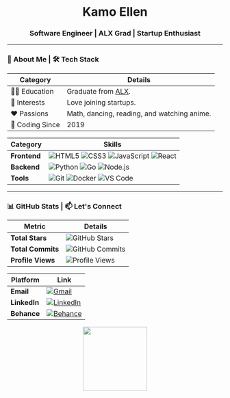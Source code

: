 <!--![Banner](https://raw.githubusercontent.com/KamoEllen/KamoEllen/main/Banner.svg)-->

<h1 align="center">Kamo Ellen</h1>
<h3 align="center">Software Engineer | ALX Grad | Startup Enthusiast</h3>

---

### 👾 About Me | 🛠️ Tech Stack  
| **Category**       | **Details**                                                                 |
|--------------------|-----------------------------------------------------------------------------|
| 🧑‍🎓 Education      | Graduate from [ALX](https://www.alxafrica.com/).                            |
| 🌱 Interests       | Love joining startups.                                                     |
| ❤️ Passions        | Math, dancing, reading, and watching anime.                                |
| 🔧 Coding Since    | 2019                                                                       |

| **Category**       | **Skills**                                                                 |
|--------------------|-----------------------------------------------------------------------------|
| **Frontend**       | ![HTML5](https://img.shields.io/badge/HTML5-E34F26?style=flat&logo=html5&logoColor=white) ![CSS3](https://img.shields.io/badge/CSS3-1572B6?style=flat&logo=css3&logoColor=white) ![JavaScript](https://img.shields.io/badge/JavaScript-F7DF1E?style=flat&logo=javascript&logoColor=black) ![React](https://img.shields.io/badge/React-61DAFB?style=flat&logo=react&logoColor=black) |
| **Backend**        | ![Python](https://img.shields.io/badge/Python-3776AB?style=flat&logo=python&logoColor=white) ![Go](https://img.shields.io/badge/Go-00ADD8?style=flat&logo=go&logoColor=white) ![Node.js](https://img.shields.io/badge/Node.js-339933?style=flat&logo=nodedotjs&logoColor=white) |
| **Tools**          | ![Git](https://img.shields.io/badge/Git-F05032?style=flat&logo=git&logoColor=white) ![Docker](https://img.shields.io/badge/Docker-2496ED?style=flat&logo=docker&logoColor=white) ![VS Code](https://img.shields.io/badge/VS%20Code-007ACC?style=flat&logo=visual-studio-code&logoColor=white) |

---

### 📊 GitHub Stats | 📫 Let's Connect  
| **Metric**         | **Details**                                                                 |
|--------------------|-----------------------------------------------------------------------------|
| **Total Stars**    | ![GitHub Stars](https://img.shields.io/github/stars/kamoellen?style=flat)   |
| **Total Commits**  | ![GitHub Commits](https://img.shields.io/github/commit-activity/y/kamoellen?style=flat) |
| **Profile Views**  | ![Profile Views](https://komarev.com/ghpvc/?username=kamoellen&style=flat)  |

| **Platform**       | **Link**                                                                   |
|--------------------|-----------------------------------------------------------------------------|
| **Email**          | [![Gmail](https://img.shields.io/badge/Gmail-D14836?style=flat&logo=gmail&logoColor=white)](mailto:kamoellenkganakga@gmail.com) |
| **LinkedIn**       | [![LinkedIn](https://img.shields.io/badge/LinkedIn-0077B5?style=flat&logo=linkedin&logoColor=white)](https://www.linkedin.com/in/kamogelokganakga/) |
| **Behance**        | [![Behance](https://img.shields.io/badge/Behance-1769FF?style=flat&logo=behance&logoColor=white)](https://behance.net/kamoellenkganakga/) |

<p align="center"><img height="150" src="https://github-readme-stats.vercel.app/api?username=kamoellen&show_icons=true&theme=dark&count_private=true" /></p>
